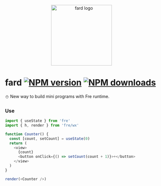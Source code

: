 <p align="center"><img src="https://ae01.alicdn.com/kf/HTB1VM4ecWSs3KVjSZPiq6AsiVXaE.jpg" alt="fard logo" width="200px"></p>

# fard [![NPM version](https://img.shields.io/npm/v/fard.svg?style=flat-square)](https://npmjs.com/package/fard) [![NPM downloads](https://img.shields.io/npm/dt/fard.svg?style=flat-square)](https://npmjs.com/package/fard)

:snowman: New way to build mini programs with Fre runtime.

### Use
```js
import { useState } from 'fre'
import { h, render } from 'fre/wx'

function Counter() {
  const [count, setCount] = useState(0)
  return (
    <view>
      {count}
      <button onClick={() => setCount(count + 1)}>+</button>
    </view>
  )
}

render(<Counter />)
```